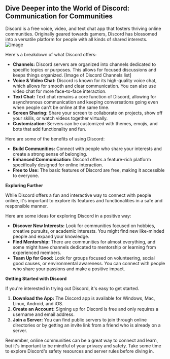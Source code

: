 ## Dive Deeper into the World of Discord: Communication for Communities

Discord is a free voice, video, and text chat app that fosters thriving online communities. Originally geared towards gamers, Discord has blossomed into a versatile platform for people with all kinds of shared interests. 
![image](https://github.com/sampathgujarathi/sampathgujarathi/assets/66912066/8d62b7b0-4056-4806-a101-596ff99e367a)

Here's a breakdown of what Discord offers:

* **Channels:** Discord servers are organized into channels dedicated to specific topics or purposes. This allows for focused discussions and keeps things organized. 
[Image of Discord Channels list]
* **Voice & Video Chat:** Discord is known for its high-quality voice chat, which allows for smooth and clear communication. You can also use video chat for more face-to-face interaction.
* **Text Chat:** Text chat remains a core function of Discord, allowing for asynchronous communication and keeping conversations going even when people can't be online at the same time.
* **Screen Sharing:** Share your screen to collaborate on projects, show off your skills, or watch videos together virtually.
* **Customization:**  Servers can be customized with themes, emojis, and bots that add functionality and fun. 

Here are some of the benefits of using Discord:

* **Build Communities:** Connect with people who share your interests and create a strong sense of belonging.
* **Enhanced Communication:**  Discord offers a feature-rich platform specifically designed for online interaction.
* **Free to Use:** The basic features of Discord are free, making it accessible to everyone.

**Exploring Further**

While Discord offers a fun and interactive way to connect with people online, it's important to explore its features and functionalities in a safe and responsible manner. 

Here are some ideas for exploring Discord in a positive way:

* **Discover New Interests:** Look for communities focused on hobbies, creative pursuits, or academic interests. You might find new like-minded people and expand your knowledge.
* **Find Mentorship:** There are communities for almost everything, and some might have channels dedicated to mentorship or learning from experienced members.
* **Team Up for Good:** Look for groups focused on volunteering, social good causes, or environmental awareness. You can connect with people who share your passions and make a positive impact.

**Getting Started with Discord**

If you're interested in trying out Discord, it's easy to get started. 

1. **Download the App:**  The Discord app is available for Windows, Mac, Linux, Android, and iOS.
2. **Create an Account:**  Signing up for Discord is free and only requires a username and email address.
3. **Join a Server:** You can find public servers to join through online directories or by getting an invite link from a friend who is already on a server. 

Remember, online communities can be a great way to connect and learn, but it's important to be mindful of your privacy and safety. Take some time to explore Discord's safety resources and server rules before diving in. 

